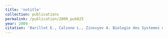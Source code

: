 ```yaml
---
title: 'notitle'
collection: publications
permalink: /publication/2009_pub025
year: 2009
citation: 'Barillot E., Calzone L., Zinovyev A. Biologie des Systemes du Cancer. 2009. <i>Med Sci (Paris)</i>. 2009 Jun-Jul;<b>25</b>(6-7):601-7.'
---
```

